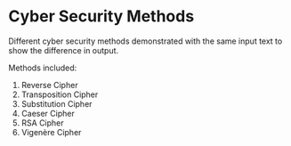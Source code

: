 # Cyber Security Methods

Different cyber security methods demonstrated with the same input text to show the difference in output.

Methods included:

1. Reverse Cipher
2. Transposition Cipher
3. Substitution Cipher
4. Caeser Cipher
5. RSA Cipher
6. Vigenère Cipher

